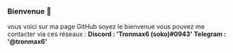 ### Bienvenue 👋

vous voici sur ma page GitHub soyez le bienvenue 
vous pouvez me contacter via ces réseaux :
**Discord : 'Tronmax6 (soko)#0943'**
**Telegram : '@tronmax6'**


<!--
**tronmax6/tronmax6** is a ✨ _special_ ✨ repository because its `README.md` (this file) appears on your GitHub profile.

Here are some ideas to get you started:

- 🔭 I’m currently working on ...
- 🌱 I’m currently learning ...
- 👯 I’m looking to collaborate on ...
- 🤔 I’m looking for help with ...
- 💬 Ask me about ...
- 📫 How to reach me: ...
- 😄 Pronouns: ...
- ⚡ Fun fact: ...
-->
